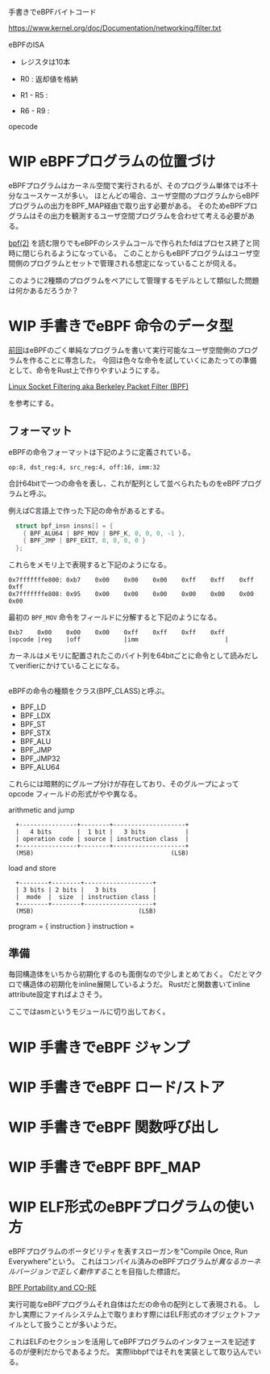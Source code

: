 手書きでeBPFバイトコード

https://www.kernel.org/doc/Documentation/networking/filter.txt

eBPFのISA

* レジスタは10本

* R0 : 返却値を格納
* R1 - R5 : 
* R6 - R9 : 

opecode

# WIP eBPFプログラムの位置づけ

eBPFプログラムはカーネル空間で実行されるが、そのプログラム単体では不十分なユースケースが多い。
ほとんどの場合、ユーザ空間のプログラムからeBPFプログラムの出力をBPF_MAP経由で取り出す必要がある。
そのためeBPFプログラムはその出力を観測するユーザ空間プログラムを合わせて考える必要がある。

[bpf(2)] を読む限りでもeBPFのシステムコールで作られたfdはプロセス終了と同時に閉じられるようになっている。
このことからもeBPFプログラムはユーザ空間側のプログラムとセットで管理される想定になっていることが伺える。

このように2種類のプログラムをペアにして管理するモデルとして類似した問題は何かあるだろうか？

[bpf(2)]: https://man7.org/linux/man-pages/man2/bpf.2.html

# WIP 手書きでeBPF 命令のデータ型

[前回]はeBPFのごく単純なプログラムを書いて実行可能なユーザ空間側のプログラムを作ることに専念した。
今回は色々な命令を試していくにあたっての準備として、命令をRust上で作りやすいようにする。

[Linux Socket Filtering aka Berkeley Packet Filter (BPF)]()

を参考にする。

## フォーマット

eBPFの命令フォーマットは下記のように定義されている。

```
op:8, dst_reg:4, src_reg:4, off:16, imm:32
```

合計64bitで一つの命令を表し、これが配列として並べられたものをeBPFプログラムと呼ぶ。

例えばC言語上で作った下記の命令があるとする。

```c
  struct bpf_insn insns[] = {
    { BPF_ALU64 | BPF_MOV | BPF_K, 0, 0, 0, -1 },
    { BPF_JMP | BPF_EXIT, 0, 0, 0, 0 }
  };
```
これらをメモリ上で表現すると下記のようになる。
```
0x7fffffffe800: 0xb7    0x00    0x00    0x00    0xff    0xff    0xff    0xff
0x7fffffffe808: 0x95    0x00    0x00    0x00    0x00    0x00    0x00    0x00
```

最初の `BPF_MOV` 命令をフィールドに分解すると下記のようになる。
```
0xb7    0x00    0x00    0x00    0xff    0xff    0xff    0xff
|opcode |reg    |off            |imm                        |
```

カーネルはメモリに配置されたこのバイト列を64bitごとに命令として読みだしてverifierにかけていることになる。

## 

eBPFの命令の種類をクラス(BPF_CLASS)と呼ぶ。

* BPF_LD
* BPF_LDX
* BPF_ST
* BPF_STX
* BPF_ALU
* BPF_JMP
* BPF_JMP32
* BPF_ALU64

これらには暗黙的にグループ分けが存在しており、そのグループによって opcode フィールドの形式がやや異なる。

arithmetic and jump
```
  +----------------+--------+--------------------+
  |   4 bits       |  1 bit |   3 bits           |
  | operation code | source | instruction class  |
  +----------------+--------+--------------------+
  (MSB)                                      (LSB)
```

load and store
```
  +--------+--------+-------------------+
  | 3 bits | 2 bits |   3 bits          |
  |  mode  |  size  | instruction class |
  +--------+--------+-------------------+
  (MSB)                             (LSB)
```

program = { instruction }
instruction = 

## 準備

毎回構造体をいちから初期化するのも面倒なので少しまとめておく。
Cだとマクロで構造体の初期化をinline展開しているようだ。
Rustだと関数書いてinline attribute設定すればよさそう。

ここではasmというモジュールに切り出しておく。

[前回]: /posts/note/run-ebpf-socket-filter/
[Linux Socket Filtering aka Berkeley Packet Filter (BPF)]: https://www.kernel.org/doc/Documentation/networking/filter.txt

# WIP 手書きでeBPF ジャンプ

# WIP 手書きでeBPF ロード/ストア

# WIP 手書きでeBPF 関数呼び出し

# WIP 手書きでeBPF BPF_MAP

# WIP ELF形式のeBPFプログラムの使い方

eBPFプログラムのポータビリティを表すスローガンを"Compile Once, Run Everywhere"という。
これはコンパイル済みのeBPFプログラムが*異なるカーネルバージョンで正しく動作する*ことを目指した標語だ。

[BPF Portability and CO-RE](https://facebookmicrosites.github.io/bpf/blog/2020/02/19/bpf-portability-and-co-re.html)

実行可能なeBPFプログラムそれ自体はただの命令の配列として表現される。
しかし実際にファイルシステム上で取りまわす際にはELF形式のオブジェクトファイルとして扱うことが多いようだ。

これはELFのセクションを活用してeBPFプログラムのインタフェースを記述するのが便利だからであるようだ。
実際libbpfではそれを実装として取り込んでいる。

